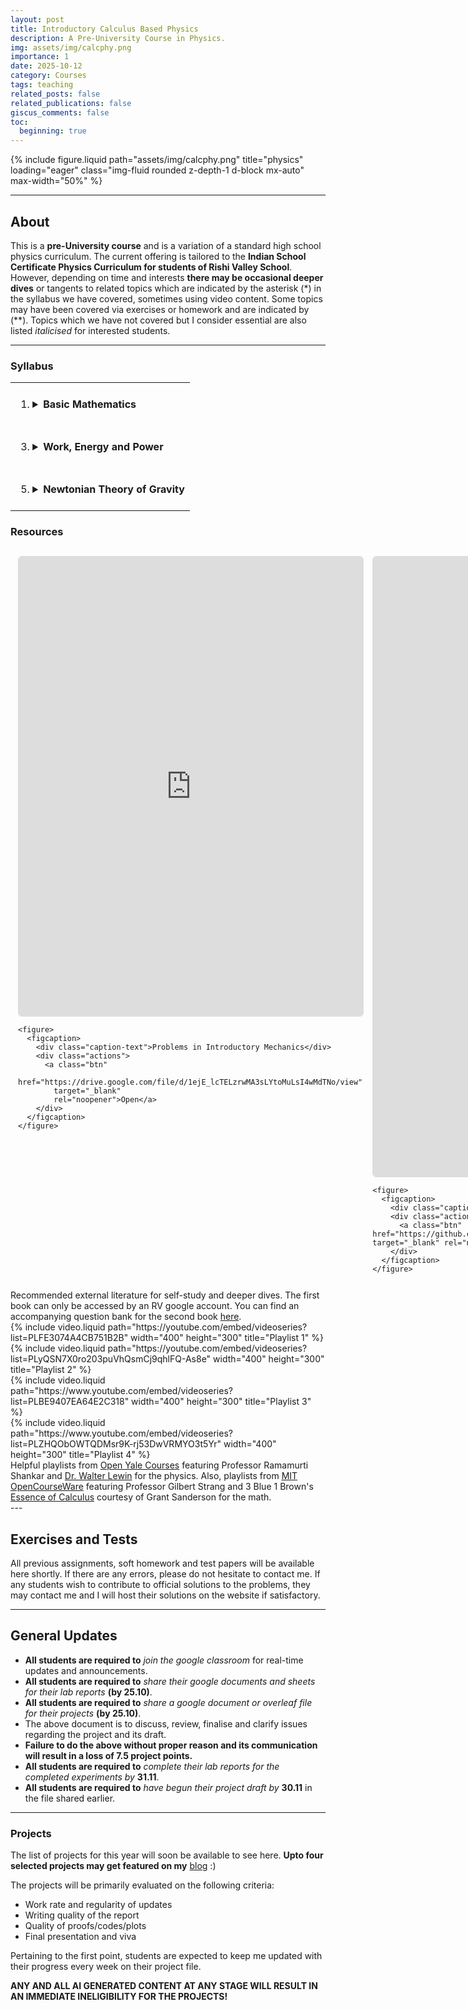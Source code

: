 ```yaml
---
layout: post
title: Introductory Calculus Based Physics
description: A Pre-University Course in Physics.
img: assets/img/calcphy.png
importance: 1
date: 2025-10-12
category: Courses
tags: teaching
related_posts: false
related_publications: false
giscus_comments: false
toc:
  beginning: true
---
```


{% include figure.liquid
   path="assets/img/calcphy.png"
   title="physics"
   loading="eager"
   class="img-fluid rounded z-depth-1 d-block mx-auto"
   max-width="50%" %}

---

## About

This is a **pre-University course** and is a variation of a standard high school physics curriculum. The current offering is tailored to the **Indian School Certificate Physics Curriculum for students of Rishi Valley School**. However, depending on time and interests **there may be occasional deeper dives** or tangents to related topics which are indicated by the asterisk (\*) in the syllabus we have covered, sometimes using video content. Some topics may have been covered via exercises or homework and are indicated by (\*\*). Topics which we have not covered but I consider essential are also listed _italicised_ for interested students.

---

### Syllabus

<!-- prettier-ignore -->
<table>
  <tr>
    <td style="vertical-align:top; padding:8px;">
      <ol>
        <li>
          <details>
            <summary><strong>Basic Mathematics</strong></summary>
            <ol>
              <li>
                <details>
                  <summary>Elementary Calculus</summary>
                  <ol>
                    <li value="1">Derivative as a rate of rhange</li>
                    <li value="2">Integral as an area under a curve</li>
                    <li value="3">Standard Derivatives and Integrals</li>
                    <li value="4">Fundamental Theorem of Calculus</li>
                  </ol>
                </details>
              </li>

              <li>
                <details>
                  <summary>Vector Algebra</summary>
                  <ol>
                    <li value="5">Euclidean Vectors and Points</li>
                    <li value="6">Calculating magnitudes and direction</li>
                    <li value="7">Vectors in Cartesian Co-ordinates</li>
                    <li value="8">Triangle and **Parallelogram Laws</li>
                    <li value="9">Dot Products as projections</li>
                    <li value="10">Cross Products as directed areas</li>
                    <li value="11">Resolving planar vector components</li>
                  </ol>
                </details>
              </li>

              <li>
                <details>
                  <summary>Additional Topics</summary>
                  <ol>
                    <li value="12"><em>Linear Transformations and Matrices</em></li>
                    <li value="13"><em>Change of Co-ordinate Systems</em></li>
                  </ol>
                </details>
              </li>
            </ol>
          </details>
        </li>
      </ol>
    </td>

    <td style="vertical-align:top; padding:8px;">
      <ol start="2">
        <li>
          <details>
            <summary><strong>Straight Line and Planar Motion</strong></summary>
            <ol>
              <li>
                <details>
                  <summary>Kinematics</summary>
                  <ol>
                    <li value="1">Kinematic equations of motion</li>
                    <li value="2">Variations of free fall problems</li>
                    <li value="3">Inclined plane projetile motion</li>
                    <li value="4">Horizontal and plane projectiles</li>
                    <li value="5">Uniform circular motion</li>
                  </ol>
                </details>
              </li>

              <li>
                <details>
                  <summary>Dynamics</summary>
                  <ol>
                    <li value="6">Newton's Laws of Motion</li>
                    <li value="7">Normal Force and elevator problems</li>
                    <li value="8">Inclined planes and Atwood's machine</li>
                    <li value="9">Small oscillations in a simple pendulum</li>
                    <li value="10">Static and Kinetic friction</li>
                    <li value="11">Inclined planes with friction</li>
                    <li value="12">**Banking of curved roads</li>
                  </ol>
                </details>
              </li>

              <li>
                <details>
                  <summary>Additional Topics</summary>
                  <ol>
                    <li value="13"><em>Solving Equations of Motion</em></li>
                  </ol>
                </details>
              </li>
            </ol>
          </details>
        </li>
      </ol>
    </td>

  </tr>

  <tr>
    <td style="vertical-align:top; padding:8px;">
      <ol start="3">
        <li>
          <details>
            <summary><strong>Work, Energy and Power</strong></summary>
            <ol>
              <li>
                <details>
                  <summary>Work and Energy</summary>
                  <ol>
                    <li value="1">Work done by and on a system</li>
                    <li value="2">Conservative and Non-Conservative Forces</li>
                    <li value="3">Mechanical Energy: Kinetic & Potential</li>
                    <li value="4">Work-Energy Theorem</li>
                    <li value="5">Gravitational Work</li>
                  </ol>
                </details>
              </li>

              <li>
                <details>
                  <summary>Applications</summary>
                  <ol>
                    <li value="6">Translational Equilibrium</li>
                    <li value="7">Stable and Unstable Equilibrium</li>
                    <li value="8">Conservation of linear momentum</li>
                    <li value="9">General planar collisions</li>
                    <li value="10">Power as a rate of change of work</li>
                    <li value="11">Work done to rotate an object</li>
                  </ol>
                </details>
              </li>

              <li>
                <details>
                  <summary>Additional Topics</summary>
                  <ol>
                    <li value="12"><em>Principle of Stationary Action</em></li>
                    <li value="13"><em>Euler-Lagrange Equations</em></li>
                  </ol>
                </details>
              </li>
            </ol>
          </details>
        </li>
      </ol>
    </td>

    <td style="vertical-align:top; padding:8px;">
      <ol start="4">
        <li>
          <details>
            <summary><strong>Rotational Dynamics</strong></summary>
            <ol>
              <li>
                <details>
                  <summary>Rotational Variables</summary>
                  <ol>
                    <li value="1">Rotational work and torque</li>
                    <li value="2">Torque as a rate of change</li>
                    <li value="3">Angular momentum of rotation</li>
                    <li value="4">Center of Mass and **Gravity</li>
                    <li value="5">Rotational Inertia and Angular Velocity</li>
                    <li value="6">Parallel and Perpendicular Axis Theorems</li>
                    <li value="7">Radius of Gyration and RMS quantities</li>
                  </ol>
                </details>
              </li>

              <li>
                <details>
                  <summary>Applications</summary>
                  <ol>
                    <li value="8">True Mechanical Equilibrium</li>
                    <li value="9">Conservation of angular momentum</li>
                    <li value="10">Mechanical energy due to rotation</li>
                    <li value="11">Rolling with and without slipping</li>
                  </ol>
                </details>
              </li>

              <li>
                <details>
                  <summary>Additional Topics</summary>
                  <ol>
                    <li value="13"><em>Inertia Tensor and General 3D Motion</em></li>
                    <li value="14"><em>Symmetries and Conservation Laws</em></li>
                  </ol>
                </details>
              </li>
            </ol>
          </details>
        </li>
      </ol>
    </td>

  </tr>

  <tr>
    <td style="vertical-align:top; padding:8px;">
      <ol start="5">
        <li>
          <details>
            <summary><strong>Newtonian Theory of Gravity</strong></summary>
            <ol>
              <li>
                <details>
                  <summary>Planetary Motion</summary>
                  <ol>
                    <li value="1">Kepler's Laws of Planetary Motion</li>
                    <li value="2">*Geometric proof of Law of Orbits</li>
                    <li value="3">Universal Law of Gravitation</li>
                    <li value="4">**Proofs for Circular Orbits</li>
                  </ol>
                </details>
              </li>

              <li>
                <details>
                  <summary>Gravitational Fields and Potentials</summary>
                  <ol>
                    <li value="5">Weak Equivalence Principle</li>
                    <li value="6">Gravitational Fields and *Gauss's Law</li>
                    <li value="7">Variation of gravity with height</li>
                    <li value="8">Gravitational potential and energy</li>
                    <li value="9">Orbital and Escape Velocities</li>
                  </ol>
                </details>
              </li>

              <li>
                <details>
                  <summary>Additional Topics</summary>
                  <ol>
                    <li value="10"><em>Newtonian Black Holes</em></li>
                    <li value="11"><em>Hubble's Law</em></li>
                  </ol>
                </details>
              </li>
            </ol>
          </details>
        </li>
      </ol>
    </td>

    <td style="vertical-align:top; padding:8px;">
      <ol start="0">
        <li>
          <details>
            <summary><strong>Practical Experiments</strong></summary>
            <ol>
              <li>
                <details>
                  <summary>Mechanics</summary>
                  <ol>
                    <li value="1">Measurements with Calliper and Screw Gauge</li>
                    <li value="2">Simple Pendulum and Gravitational Acceleration</li>
                    <li value="3">Dependence of Inclination in Static Friction</li>
                    <li value="4">Strength of materials and Young's Modulus</li>
                  </ol>
                </details>
              </li>

              <li>
                <details>
                  <summary>Fluids</summary>
                  <ol>
                    <li value="5">Archimedes Principle and Laws of Flotation</li>
                    <li value="6">Capillary Action and Surface Tension</li>
                    <li value="7">Determining Viscocity Coefficients</li>
                  </ol>
                </details>
              </li>

              <li>
                <details>
                  <summary>Waves and Thermodynamics</summary>
                  <ol>
                    <li value="8">Newton's Law of Cooling</li>
                    <li value="9">Heat Capacities with Calorimeters</li>
                    <li value="10">Resonance in Tuning Forks</li>
                  </ol>
                </details>
              </li>
            </ol>
          </details>
        </li>
      </ol>
    </td>

  </tr>
</table>

### Resources

<style>
  .pdf-grid {
    display: grid;
    grid-template-columns: repeat(2, 1fr);
    gap: 16px;
    align-items: start;
    max-width: 1200px;
    margin: 0 auto;
    padding: 12px;
  }

  .pdf-card {
    display: flex;
    flex-direction: column;
  }

  .pdf-container {
    position: relative;
    width: 100%;
    aspect-ratio: 3 / 4;      /* portrait */
    min-height: 520px;        /* fallback for old browsers */
    background: #fafafa;
    border: 1px solid #ddd;
    border-radius: 6px;
    overflow: hidden;
  }

  .pdf-container iframe {
    position: absolute;
    inset: 0;
    width: 100%;
    height: 100%;
    border: 0;
    display: block;
  }

  /* caption + actions */
  figure {
    margin: 10px 0 0;
  }
  figcaption {
    display: flex;
    justify-content: space-between;
    align-items: center;
    gap: 12px;
    font-size: 14px;
    color: #111;
  }
  .caption-text { flex: 1; }

  .actions {
    display: flex;
    gap: 8px;
  }
  .btn {
    display: inline-block;
    padding: 6px 10px;
    border-radius: 6px;
    border: 1px solid #bdbdbd;
    background: #fff;
    text-decoration: none;
    color: #111;
    font-size: 13px;
  }
  .btn:hover { box-shadow: 0 1px 3px rgba(0,0,0,0.08); }

  @media (max-width: 800px) {
    .pdf-grid { grid-template-columns: 1fr; }
    figcaption { flex-direction: column; align-items: flex-start; gap: 8px; }
  }
</style>

<div class="pdf-grid">
  <!-- Set Drive sharing to "Restricted" and add allowed Google accounts in Drive file settings -->
  <div class="pdf-card" aria-label="PDF 1 card">
    <div class="pdf-container">
      <iframe
        src="https://drive.google.com/file/d/1ejE_lcTELzrwMA3sLYtoMuLsI4wMdTNo/preview"
        title="Problems in Introductory Mechanics"
        loading="lazy"
        style="border:0;width:100%;height:100%;"
        allow="fullscreen">
      </iframe>
    </div>

    <figure>
      <figcaption>
        <div class="caption-text">Problems in Introductory Mechanics</div>
        <div class="actions">
          <a class="btn"
            href="https://drive.google.com/file/d/1ejE_lcTELzrwMA3sLYtoMuLsI4wMdTNo/view"
            target="_blank"
            rel="noopener">Open</a>
        </div>
      </figcaption>
    </figure>

  </div>

  <!-- Card 2: embed external page -->
  <div class="pdf-card" aria-label="PDF 2 card">
    <div class="pdf-container">
      <iframe
        src="https://mozilla.github.io/pdf.js/web/viewer.html?file=https://raw.githubusercontent.com/OSTP/PhysicsArtofModelling/master/tex/BuildingModelsToDescribeOurWorld.pdf"
        title="Introductory Physics"
        loading="lazy"
        style="border:0;width:100%;height:100%;"
        allow="fullscreen"></iframe>
    </div>

    <figure>
      <figcaption>
        <div class="caption-text">Introductory Physics</div>
        <div class="actions">
          <a class="btn" href="https://github.com/OSTP/PhysicsArtofModelling/raw/master/tex/BuildingModelsToDescribeOurWorld.pdf" target="_blank" rel="noopener">Download</a>
        </div>
      </figcaption>
    </figure>

  </div>

</div>

<div class="caption">
    Recommended external literature for self-study and deeper dives. The first book can only be accessed by an RV google account. You can find an accompanying question bank for the second book <a href="https://github.com/OSTP/PhysicsArtofModelling/raw/master/QuestionLibrary_Questions.pdf">here</a>.
</div>

<div class="row row-cols-1 row-cols-md-2 g-3 mt-3 align-items-stretch">
  <div class="col d-flex justify-content-center">
    {% include video.liquid
       path="https://youtube.com/embed/videoseries?list=PLFE3074A4CB751B2B"
       width="400"
       height="300"
       title="Playlist 1" %}
  </div>

  <div class="col d-flex justify-content-center">
    {% include video.liquid
       path="https://youtube.com/embed/videoseries?list=PLyQSN7X0ro203puVhQsmCj9qhlFQ-As8e"
       width="400"
       height="300"
       title="Playlist 2" %}
  </div>

  <div class="col d-flex justify-content-center">
    {% include video.liquid
       path="https://www.youtube.com/embed/videoseries?list=PLBE9407EA64E2C318"
       width="400"
       height="300"
       title="Playlist 3" %}
  </div>

  <div class="col d-flex justify-content-center">
    {% include video.liquid
       path="https://www.youtube.com/embed/videoseries?list=PLZHQObOWTQDMsr9K-rj53DwVRMYO3t5Yr"
       width="400"
       height="300"
       title="Playlist 4" %}
  </div>
</div>

<div class="caption">
    Helpful playlists from <a href="https://oyc.yale.edu/physics/phys-200">Open Yale Courses</a> featuring Professor Ramamurti Shankar and <a href="https://www.youtube.com/channel/UCiEHVhv0SBMpP75JbzJShqw">Dr. Walter Lewin</a> for the physics. Also, playlists from <a href="https://ocw.mit.edu/">MIT OpenCourseWare</a> featuring Professor Gilbert Strang and 3 Blue 1 Brown's <a href="https://www.3blue1brown.com/lessons/essence-of-calculus#title">Essence of Calculus</a> courtesy of Grant Sanderson for the math.
</div>
---

## Exercises and Tests

All previous assignments, soft homework and test papers will be available here shortly. If there are any errors, please do not hesitate to contact me. If any students wish to contribute to official solutions to the problems, they may contact me and I will host their solutions on the website if satisfactory.

---

## General Updates

- **All students are required to** _join the google classroom_ for real-time updates and announcements.
- **All students are required to** _share their google documents and sheets for their lab reports_ **(by 25.10)**.
- **All students are required to** _share a google document or overleaf file for their projects_ **(by 25.10)**.
- The above document is to discuss, review, finalise and clarify issues regarding the project and its draft.
- **Failure to do the above without proper reason and its communication will result in a loss of 7.5 project points.**
- **All students are required to** _complete their lab reports for the completed experiments by_ **31.11**.
- **All students are required to** _have begun their project draft by_ **30.11** in the file shared earlier.

---

### Projects

The list of projects for this year will soon be available to see here. **Upto four selected projects may get featured on my** [blog](/blog/) :)

The projects will be primarily evaluated on the following criteria:

- Work rate and regularity of updates
- Writing quality of the report
- Quality of proofs/codes/plots
- Final presentation and viva

<!-- prettier-ignore -->
Pertaining to the first point, students are expected to keep me updated with their progress every week on their project file.

**ANY AND ALL AI GENERATED CONTENT AT ANY STAGE WILL RESULT IN AN IMMEDIATE INELIGIBILITY FOR THE PROJECTS!**
